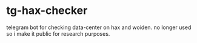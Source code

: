 # tg-hax-checker
telegram bot for checking data-center on hax and woiden. no longer used so i make it public for research purposes.
